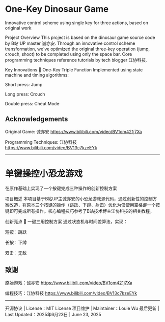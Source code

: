 One-Key Dinosaur Game
=
Innovative control scheme using single key for three actions, based on original work

Project Overview
This project is based on the dinosaur game source code by B站 UP master 诚亦安. Through an innovative control scheme transformation, we've optimized the original three-key operation (jump, crouch, shoot) to be completed using only the space bar. Core programming techniques reference tutorials by tech blogger 江协科技.

Key Innovations
🔄 One-Key Triple Function
Implemented using state machine and timing algorithms:

Short press: Jump

Long press: Crouch

Double press: Cheat Mode

Acknowledgements
-
Original Game: 诚亦安 https://www.bilibili.com/video/BV1om421j7Xa

Programming Techniques: 江协科技 https://www.bilibili.com/video/BV13c7kzeEYk

---
单键操控小恐龙游戏
=
在原作基础上实现了一个按键完成三种操作的创新控制方案

项目概述
本项目基于B站UP主诚亦安的小恐龙游戏源代码，通过创新性的控制方案改造，将原本三个按键的操作（跳跃、下蹲、射击）优化为仅使用空格键一个按键即可完成所有操作。核心编程技巧参考了B站技术博主江协科技的相关教程。

创新亮点
🔄 一键三用控制方案
通过状态机与时间差算法，实现：

短按：跳跃

长按：下蹲

双击：无敌

致谢
-
原始游戏：诚亦安 https://www.bilibili.com/video/BV1om421j7Xa

编程技巧：江协科技 https://www.bilibili.com/video/BV13c7kzeEYk

---
开源协议 | License：MIT License
项目维护 | Maintainer：Louie Wu
最后更新 | Last Updated：2025年6月23日 | June 23, 2025
